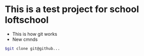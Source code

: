 # This is a test project for school loftschool

+ This is how git works
+ New cmnds

```bash
$git clone git@github...

```

